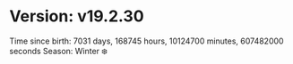 # Version: v19.2.30
Time since birth: 7031 days, 168745 hours, 10124700 minutes, 607482000 seconds
Season: Winter ❄️

